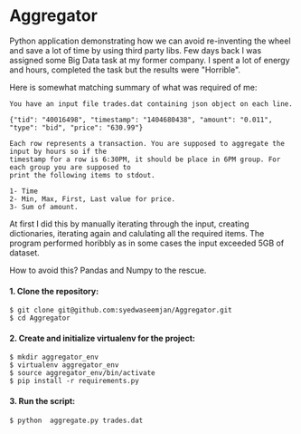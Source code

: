 # Aggregator
Python application demonstrating how we can avoid re-inventing the wheel and save a lot of time by using third party libs. Few days back I was assigned some Big Data task at my former company. I spent a lot of energy and hours, completed the task but the results were "Horrible".

Here is somewhat matching summary of what was required of me:

	You have an input file trades.dat containing json object on each line.

	{"tid": "40016498", "timestamp": "1404680438", "amount": "0.011", "type": "bid", "price": "630.99"}

	Each row represents a transaction. You are supposed to aggregate the input by hours so if the 
	timestamp for a row is 6:30PM, it should be place in 6PM group. For each group you are supposed to 
	print the following items to stdout.

	1- Time
	2- Min, Max, First, Last value for price.
	3- Sum of amount. 

	
At first I did this by manually iterating through the input, creating dictionaries, iterating again and calulating all the required items. The program performed horibbly as in some cases the input exceeded 5GB of dataset.

How to avoid this? Pandas and Numpy to the rescue.

#### 1. Clone the repository:

    $ git clone git@github.com:syedwaseemjan/Aggregator.git
    $ cd Aggregator

#### 2. Create and initialize virtualenv for the project:
    
    $ mkdir aggregator_env
    $ virtualenv aggregator_env
    $ source aggregator_env/bin/activate
    $ pip install -r requirements.py

#### 3. Run the script:
    
    $ python  aggregate.py trades.dat


